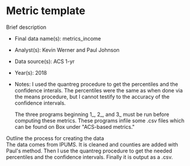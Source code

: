 # Metric template

Brief description

* Final data name(s): metrics_income
* Analyst(s): Kevin Werner and Paul Johnson
* Data source(s): ACS 1-yr
* Year(s): 2018
* Notes:
    I used the quantreg procedure to get the percentiles and the confidence interals.
	The percentiles were the same as when done via the means procedure, but I cannot
	testify to the accuracy of the confidence intervals.
	
	The three programs beginning 1_, 2_, and 3_ must be run before computing these metrics.
	These programs infile some .csv files which can be found on Box under "ACS-based metrics." 

Outline the process for creating the data    
	The data comes from IPUMS. It is cleaned and counties are added with Paul's method.
	Then I use the quantreg procedure to get the needed percentiles and the confidence
	intervals. Finally it is output as a .csv.

<Repeat above information for additional metrics>
